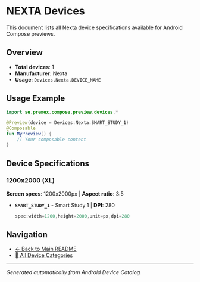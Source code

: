 # NEXTA Devices

This document lists all Nexta device specifications available for Android Compose previews.

## Overview

- **Total devices**: 1
- **Manufacturer**: Nexta
- **Usage**: `Devices.Nexta.DEVICE_NAME`

## Usage Example

```kotlin
import se.premex.compose.preview.devices.*

@Preview(device = Devices.Nexta.SMART_STUDY_1)
@Composable
fun MyPreview() {
    // Your composable content
}
```

## Device Specifications

### 1200x2000 (XL)

**Screen specs**: 1200x2000px | **Aspect ratio**: 3:5

- **`SMART_STUDY_1`** - Smart Study 1 | **DPI**: 280
  ```kotlin
  spec:width=1200,height=2000,unit=px,dpi=280
  ```

## Navigation

- [← Back to Main README](../../README.md)
- [📱 All Device Categories](../README.md)

---
*Generated automatically from Android Device Catalog*
